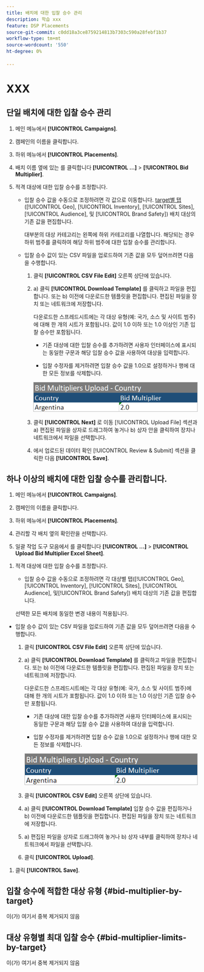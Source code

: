 ```yaml
---
title: 배치에 대한 입찰 승수 관리
description: 학습 xxx
feature: DSP Placements
source-git-commit: c0dd18a3ce8759214813b7303c590a28febf1b37
workflow-type: tm+mt
source-wordcount: '550'
ht-degree: 0%

---
```


# XXX

## 단일 배치에 대한 입찰 승수 관리

1. 메인 메뉴에서 **[!UICONTROL Campaigns]**.

1. 캠페인의 이름을 클릭합니다.

1. 하위 메뉴에서 **[!UICONTROL Placements]**.

1. 배치 이름 옆에 있는 를 클릭합니다  **[!UICONTROL ...]** > **[!UICONTROL Bid Multiplier]**.

1. 적격 대상에 대한 입찰 승수를 조정합니다.

   * 입찰 승수 값을 수동으로 조정하려면 각 값으로 이동합니다. [target별 탭](#bid-multiplier-by-target) ([!UICONTROL Geo], [!UICONTROL Inventory], [!UICONTROL Sites], [!UICONTROL Audience], 및 [!UICONTROL Brand Safety]) 배치 대상의 기존 값을 편집합니다.

     대부분의 대상 카테고리는 왼쪽에 하위 카테고리를 나열합니다. 해당되는 경우 하위 범주를 클릭하여 해당 하위 범주에 대한 입찰 승수를 관리합니다.

   * 입찰 승수 값이 있는 CSV 파일을 업로드하여 기존 값을 모두 덮어쓰려면 다음을 수행합니다.

      1. 클릭 **[!UICONTROL CSV File Edit]** 오른쪽 상단에 있습니다.

      1. a) 클릭 **[!UICONTROL Download Template]** 를 클릭하고 파일을 편집합니다. 또는 b) 이전에 다운로드한 템플릿을 편집합니다. 편집된 파일을 장치 또는 네트워크에 저장합니다.

         다운로드한 스프레드시트에는 각 대상 유형(예: 국가, 소스 및 사이트 범주)에 대해 한 개의 시트가 포함됩니다. 값이 1.0 이하 또는 1.0 이상인 기존 입찰 승수만 포함됩니다.

         * 기존 대상에 대한 입찰 승수를 추가하려면 사용자 인터페이스에 표시되는 동일한 구문과 해당 입찰 승수 값을 사용하여 대상을 입력합니다.

         * 입찰 수정자를 제거하려면 입찰 승수 값을 1.0으로 설정하거나 행에 대한 모든 정보를 삭제합니다.

         ![입찰 승수 스프레드시트 파일의 행 예](/help/dsp/assets/bid-multiplier-spreadsheet.png "입찰 승수 스프레드시트 파일의 행 예")

      1. 클릭 **[!UICONTROL Next]** 로 이동 [!UICONTROL Upload File] 섹션과 a) 편집된 파일을 상자로 드래그하여 놓거나 b) 상자 안을 클릭하여 장치나 네트워크에서 파일을 선택합니다.

      1. 에서 업로드된 데이터 확인 [!UICONTROL Review & Submit] 섹션을 클릭한 다음 **[!UICONTROL Save]**.

## 하나 이상의 배치에 대한 입찰 승수를 관리합니다.

<!-- verify all and edit accordingly -->

1. 메인 메뉴에서 **[!UICONTROL Campaigns]**.

1. 캠페인의 이름을 클릭합니다.

1. 하위 메뉴에서 **[!UICONTROL Placements]**.

1. 관리할 각 배치 옆의 확인란을 선택합니다.

1. 일괄 작업 도구 모음에서 를 클릭합니다 **[!UICONTROL ...]** > **[!UICONTROL Upload Bid Multiplier Excel Sheet]**.

<!-- Check the following this functionality when available in UAT -->

1. 적격 대상에 대한 입찰 승수를 조정합니다.

   * 입찰 승수 값을 수동으로 조정하려면 각 대상별 탭([!UICONTROL Geo], [!UICONTROL Inventory], [!UICONTROL Sites], [!UICONTROL Audience], 및[!UICONTROL Brand Safety]) 배치 대상의 기존 값을 편집합니다.

   선택한 모든 배치에 동일한 변경 내용이 적용됩니다.

* 입찰 승수 값이 있는 CSV 파일을 업로드하여 기존 값을 모두 덮어쓰려면 다음을 수행합니다.

   1. 클릭 **[!UICONTROL CSV File Edit]** 오른쪽 상단에 있습니다.

   1. a) 클릭 **[!UICONTROL Download Template]** 를 클릭하고 파일을 편집합니다. 또는 b) 이전에 다운로드한 템플릿을 편집합니다. 편집된 파일을 장치 또는 네트워크에 저장합니다.

      다운로드한 스프레드시트에는 각 대상 유형(예: 국가, 소스 및 사이트 범주)에 대해 한 개의 시트가 포함됩니다. 값이 1.0 이하 또는 1.0 이상인 기존 입찰 승수만 포함됩니다.

      * 기존 대상에 대한 입찰 승수를 추가하려면 사용자 인터페이스에 표시되는 동일한 구문과 해당 입찰 승수 값을 사용하여 대상을 입력합니다.

      * 입찰 수정자를 제거하려면 입찰 승수 값을 1.0으로 설정하거나 행에 대한 모든 정보를 삭제합니다.

      ![입찰 승수 스프레드시트 파일의 행 예](/help/dsp/assets/bid-multiplier-spreadsheet.png "입찰 승수 스프레드시트 파일의 행 예")

   1. 클릭 **[!UICONTROL CSV Edit]** 오른쪽 상단에 있습니다.

   1. a) 클릭 **[!UICONTROL Download Template]** 입찰 승수 값을 편집하거나 b) 이전에 다운로드한 템플릿을 편집합니다. 편집된 파일을 장치 또는 네트워크에 저장합니다.

   1. a) 편집된 파일을 상자로 드래그하여 놓거나 b) 상자 내부를 클릭하여 장치나 네트워크에서 파일을 선택합니다.

   1. 클릭 **[!UICONTROL Upload]**.

1. 클릭 **[!UICONTROL Save]**.

## 입찰 승수에 적합한 대상 유형 {#bid-multiplier-by-target}

이(가) 여기서 중복 제거되지 않음

## 대상 유형별 최대 입찰 승수 {#bid-multiplier-limits-by-target}

이(가) 여기서 중복 제거되지 않음

<!--

>[!MORELIKETHIS]
>
>* [About Placement Management](placement-about.md)
>* [Edit Placements](placement-edit.md)
>* [View the Change Log for a Placement](placement-change-log.md)
>* [Placement Settings](placement-settings.md)
 -->
